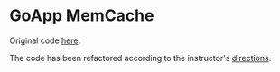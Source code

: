 # GoApp MemCache
Original code [here][gtl].

The code has been refactored according to the instructor's [directions][dir].

[gtl]:<https://github.com/GoesToEleven/golang-web/tree/master/050_photo-blog_cookie_memcache_datastore_url/01_challenge>
[dir]:<https://github.com/GoesToEleven/golang-web/blob/master/050_photo-blog_cookie_memcache_datastore_url/01_challenge/instructions.md>

